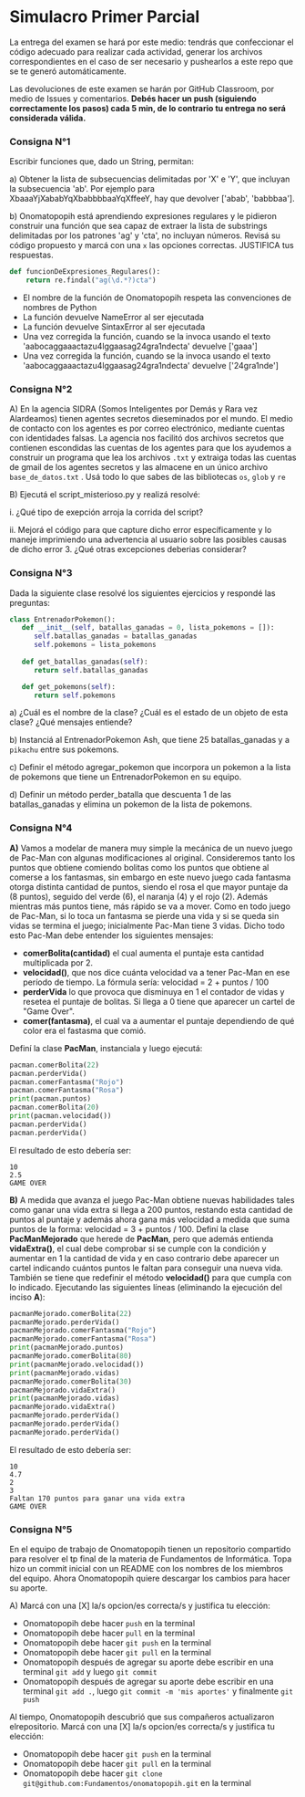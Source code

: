 # Simulacro Primer Parcial
La entrega del examen se hará por este medio: tendrás que confeccionar el código adecuado para realizar cada actividad, generar los archivos correspondientes en el caso de ser necesario y pushearlos a este repo que se te generó automáticamente. 

Las devoluciones de este examen se harán por GitHub Classroom, por medio de Issues y comentarios. **Debés hacer un push (siguiendo correctamente los pasos) cada 5 min, de lo contrario tu entrega no será considerada válida.**   

### Consigna N°1
Escribir funciones que, dado un String, permitan:

a) Obtener la lista de subsecuencias delimitadas por 'X' e 'Y', que incluyan la subsecuencia 'ab'. Por ejemplo para XbaaaYjXababYqXbabbbbaaYqXffeeY, hay que devolver ['abab', 'babbbaa'].

b) Onomatopopih está aprendiendo expresiones regulares y le pidieron construir una función que sea capaz de extraer la lista de substrings delimitadas por los patrones 'ag' y 'cta', no incluyan números. Revisá su código propuesto y marcá con una `x` las opciones correctas. JUSTIFICA tus respuestas.

```python
def funcionDeExpresiones_Regulares():
    return re.findal("ag(\d.*?)cta")
```

- El nombre de la función de Onomatopopih respeta las convenciones de nombres de Python
- La función devuelve NameError al ser ejecutada
- La función devuelve SintaxError al ser ejecutada
- Una vez corregida la función, cuando se la invoca usando el texto 'aabocaggaaactazu4lggaasag24gra1ndecta' devuelve ['gaaa']
- Una vez corregida la función, cuando se la invoca usando el texto 'aabocaggaaactazu4lggaasag24gra1ndecta' devuelve ['24gra1nde']


### Consigna N°2

A) En la agencia SIDRA (Somos Inteligentes por Demás y Rara vez Alardeamos) tienen agentes secretos dieseminados por el mundo. El medio de contacto con los agentes es por correo electrónico, mediante cuentas con identidades falsas. La agencia nos facilitó dos archivos secretos que contienen escondidas las cuentas de los agentes para que los ayudemos a construir un programa que lea los archivos `.txt` y extraiga todas las cuentas de gmail de los agentes secretos y las almacene en un único archivo `base_de_datos.txt` . Usá todo lo que sabes de las bibliotecas `os`, `glob` y `re`

B) Ejecutá el script_misterioso.py y realizá resolvé:

  i. ¿Qué tipo de exepción arroja la corrida del script?

  ii. Mejorá el código para que capture dicho error específicamente y lo maneje imprimiendo una advertencia al usuario sobre las posibles causas de dicho error 3. ¿Qué otras excepciones deberias considerar?



### Consigna N°3

Dada la siguiente clase resolvé los siguientes ejercicios y respondé las preguntas:

```python
class EntrenadorPokemon():
   def __init__(self, batallas_ganadas = 0, lista_pokemons = []):
      self.batallas_ganadas = batallas_ganadas
      self.pokemons = lista_pokemons
   
   def get_batallas_ganadas(self):
      return self.batallas_ganadas

   def get_pokemons(self):
      return self.pokemons
```

a) ¿Cuál es el nombre de la clase? ¿Cuál es el estado de un objeto de esta clase? ¿Qué mensajes entiende?

b) Instanciá al EntrenadorPokemon Ash, que tiene 25 batallas_ganadas y a `pikachu` entre sus pokemons. 

c) Definir el método agregar_pokemon que incorpora un pokemon a la lista de pokemons que tiene un EntrenadorPokemon en su equipo.

d) Definir un método perder_batalla que descuenta 1 de las batallas_ganadas y elimina un pokemon de la lista de pokemons.


### Consigna N°4

**A)** Vamos a modelar de manera muy simple la mecánica de un nuevo juego de Pac-Man con algunas modificaciones al original. Consideremos tanto los puntos que obtiene comiendo bolitas como los puntos que obtiene al comerse a los fantasmas, sin embargo en este nuevo juego cada fantasma otorga distinta cantidad de puntos, siendo el rosa el que mayor puntaje da (8 puntos), seguido del verde (6), el naranja (4) y el rojo (2). Además mientras más puntos tiene, más rápido se va a mover. Como en todo juego de Pac-Man, si lo toca un fantasma se pierde una vida y si se queda sin vidas se termina el juego; inicialmente Pac-Man tiene 3 vidas. Dicho todo esto Pac-Man debe entender los siguientes mensajes:

- **comerBolita(cantidad)** el cual aumenta el puntaje esta cantidad multiplicada por 2.
- **velocidad()**, que nos dice cuánta velocidad va a tener Pac-Man en ese período de tiempo. La fórmula sería: velocidad = 2 + puntos / 100
- **perderVida** lo que provoca que disminuya en 1 el contador de vidas y resetea el puntaje de bolitas. Si llega a 0 tiene que aparecer un cartel de "Game Over".
- **comer(fantasma)**, el cual va a aumentar el puntaje dependiendo de qué color era el fastasma que comió.

Definí la clase **PacMan**, instanciala y luego ejecutá:

```python
pacman.comerBolita(22)
pacman.perderVida()
pacman.comerFantasma("Rojo")
pacman.comerFantasma("Rosa")
print(pacman.puntos)
pacman.comerBolita(20)
print(pacman.velocidad())
pacman.perderVida()
pacman.perderVida()
```

El resultado de esto debería ser:

	10
    2.5
    GAME OVER

**B)** A medida que avanza el juego Pac-Man obtiene nuevas habilidades tales como ganar una vida extra si llega a 200 puntos, restando esta cantidad de puntos al puntaje y además ahora gana más velocidad a medida que suma puntos de la forma: velocidad = 3 + puntos / 100. Definí la clase **PacManMejorado** que herede de **PacMan**, pero que además entienda **vidaExtra()**, el cual debe comprobar si se cumple con la condición y aumentar en 1 la cantidad de vida y en caso contrario debe aparecer un cartel indicando cuántos puntos le faltan para conseguir una nueva vida. También se tiene que redefinir el método **velocidad()** para que cumpla con lo indicado.
Ejecutando las siguientes líneas (eliminando la ejecución del inciso **A**):

```python
pacmanMejorado.comerBolita(22)
pacmanMejorado.perderVida()
pacmanMejorado.comerFantasma("Rojo")
pacmanMejorado.comerFantasma("Rosa")
print(pacmanMejorado.puntos)
pacmanMejorado.comerBolita(80)
print(pacmanMejorado.velocidad())
print(pacmanMejorado.vidas)
pacmanMejorado.comerBolita(30)
pacmanMejorado.vidaExtra()
print(pacmanMejorado.vidas)
pacmanMejorado.vidaExtra()
pacmanMejorado.perderVida()
pacmanMejorado.perderVida()
pacmanMejorado.perderVida()
```

El resultado de esto debería ser:
	
	10
    4.7
    2
    3
    Faltan 170 puntos para ganar una vida extra
    GAME OVER

### Consigna N°5

En el equipo de trabajo de Onomatopopih tienen un repositorio compartido para resolver el tp final de la materia de Fundamentos de Informática. Topa hizo un commit inicial con un README con los nombres de los miembros del equipo. Ahora Onomatopopih quiere descargar los cambios para hacer su aporte. 

A) Marcá con una [X] la/s opcion/es correcta/s y justifica tu elección:

- Onomatopopih debe hacer `push` en la terminal 
- Onomatopopih debe hacer `pull` en la terminal 
- Onomatopopih debe hacer `git push` en la terminal
- Onomatopopih debe hacer `git pull` en la terminal
- Onomatopopih después de agregar su aporte debe escribir en una terminal `git add` y luego `git commit`
- Onomatopopih después de agregar su aporte debe escribir en una terminal `git add .`, luego `git commit -m 'mis aportes'` y finalmente `git push`

Al tiempo, Onomatopopih descubrió que sus compañeros actualizaron elrepositorio. Marcá con una [X] la/s opcion/es correcta/s y justifica tu elección: 

- Onomatopopih debe hacer `git push` en la terminal 
- Onomatopopih debe hacer `git pull` en la terminal 
- Onomatopopih debe hacer `git clone git@github.com:Fundamentos/onomatopopih.git` en la terminal 
